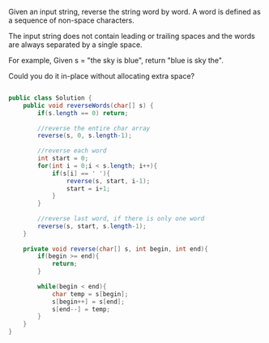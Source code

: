 Given an input string, reverse the string word by word. A word is defined as a sequence of non-space characters.

The input string does not contain leading or trailing spaces and the words are always separated by a single space.

For example,
Given s = "the sky is blue",
return "blue is sky the".

Could you do it in-place without allocating extra space?

```java

public class Solution {
    public void reverseWords(char[] s) {
        if(s.length == 0) return;
        
        //reverse the entire char array
        reverse(s, 0, s.length-1);
        
        //reverse each word
        int start = 0;
        for(int i = 0;i < s.length; i++){
            if(s[i] == ' '){
                reverse(s, start, i-1);
                start = i+1;
            }
        }
        
        //reverse last word, if there is only one word
        reverse(s, start, s.length-1);
    }
    
    private void reverse(char[] s, int begin, int end){
        if(begin >= end){
            return;
        }
        
        while(begin < end){
            char temp = s[begin];
            s[begin++] = s[end];
            s[end--] = temp;
        }
    }
}
```
